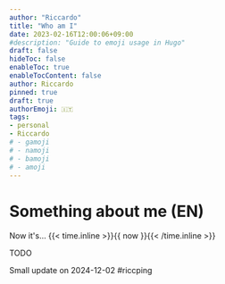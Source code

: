 ```yaml
---
author: "Riccardo"
title: "Who am I"
date: 2023-02-16T12:00:06+09:00
#description: "Guide to emoji usage in Hugo"
draft: false
hideToc: false
enableToc: true
enableTocContent: false
author: Riccardo
pinned: true
draft: true
authorEmoji: 🇮🇹
tags:
- personal
- Riccardo
# - gamoji
# - namoji
# - bamoji
# - amoji
---
```


# Something about me (EN)

Now it's... {{< time.inline >}}{{ now }}{{< /time.inline >}}


TODO


Small update on 2024-12-02 #riccping

